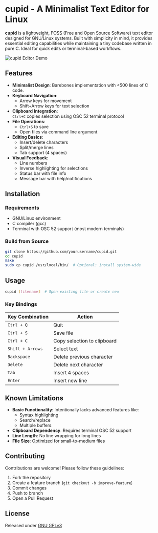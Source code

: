# cupid - A Minimalist Text Editor for Linux

**cupid** is a lightweight, FOSS (Free and Open Source Software) text editor designed for GNU/Linux systems. Built with simplicity in mind, it provides essential editing capabilities while maintaining a tiny codebase written in pure C. Ideal for quick edits or terminal-based workflows.

![cupid Editor Demo](demo.png)  

## Features

- **Minimalist Design**: Barebones implementation with <500 lines of C code.
- **Keyboard Navigation**:
  - Arrow keys for movement
  - Shift+Arrow keys for text selection
- **Clipboard Integration**:  
  `Ctrl+C` copies selection using OSC 52 terminal protocol
- **File Operations**:
  - `Ctrl+S` to save
  - Open files via command line argument
- **Editing Basics**:
  - Insert/delete characters
  - Split/merge lines
  - Tab support (4 spaces)
- **Visual Feedback**:
  - Line numbers
  - Inverse highlighting for selections
  - Status bar with file info
  - Message bar with help/notifications

## Installation

### Requirements
- GNU/Linux environment
- C compiler (gcc)
- Terminal with OSC 52 support (most modern terminals)

### Build from Source
```bash
git clone https://github.com/yourusername/cupid.git
cd cupid
make
sudo cp cupid /usr/local/bin/  # Optional: install system-wide
```

## Usage

```bash
cupid [filename]  # Open existing file or create new
```

### Key Bindings
| Key Combination       | Action                          |
|-----------------------|---------------------------------|
| `Ctrl + Q`            | Quit                           |
| `Ctrl + S`            | Save file                      |
| `Ctrl + C`            | Copy selection to clipboard    |
| `Shift + Arrows`      | Select text                    |
| `Backspace`           | Delete previous character      |
| `Delete`              | Delete next character          |
| `Tab`                 | Insert 4 spaces                |
| `Enter`               | Insert new line                |

## Known Limitations

- **Basic Functionality**: Intentionally lacks advanced features like:
  - Syntax highlighting
  - Search/replace
  - Multiple buffers
- **Clipboard Dependency**: Requires terminal OSC 52 support
- **Line Length**: No line wrapping for long lines
- **File Size**: Optimized for small-to-medium files

## Contributing

Contributions are welcome! Please follow these guidelines:
1. Fork the repository
2. Create a feature branch (`git checkout -b improve-feature`)
3. Commit changes
4. Push to branch
5. Open a Pull Request

## License

Released under [GNU GPLv3](LICENSE)  
